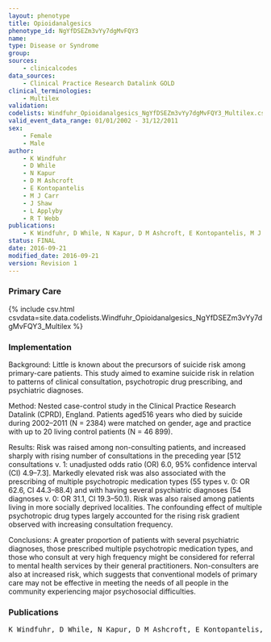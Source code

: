 ```yaml
---
layout: phenotype
title: Opioidanalgesics
phenotype_id: NgYfDSEZm3vYy7dgMvFQY3
name: 
type: Disease or Syndrome
group: 
sources: 
    - clinicalcodes
data_sources:
    - Clinical Practice Research Datalink GOLD
clinical_terminologies:
    - Multilex
validation:
codelists: Windfuhr_Opioidanalgesics_NgYfDSEZm3vYy7dgMvFQY3_Multilex.csv
valid_event_data_range: 01/01/2002 - 31/12/2011
sex:
    - Female
    - Male
author:
    - K Windfuhr
    - D While
    - N Kapur
    - D M Ashcroft
    - E Kontopantelis
    - M J Carr
    - J Shaw
    - L Applyby
    - R T Webb
publications:
    - K Windfuhr, D While, N Kapur, D M Ashcroft, E Kontopantelis, M J Carr, J Shaw, L Appleby, R T Webb, Suicide risk linked with clinical consultation frequency, psychiatric diagnoses and psychotropic medication prescribing in a national study of primary-care patients. Psychological Medicine, 46, 3407-3417, 2016.
status: FINAL
date: 2016-09-21
modified_date: 2016-09-21
version: Revision 1
---
```


### Primary Care

{% include csv.html csvdata=site.data.codelists.Windfuhr_Opioidanalgesics_NgYfDSEZm3vYy7dgMvFQY3_Multilex %}

### Implementation

Background:
Little is known about the precursors of suicide risk among primary-care patients. This study aimed to
examine suicide risk in relation to patterns of clinical consultation, psychotropic drug prescribing, and psychiatric diagnoses.

Method: 
Nested case-control study in the Clinical Practice Research Datalink (CPRD), England. Patients aged516 years
who died by suicide during 2002–2011 (N = 2384) were matched on gender, age and practice with up to 20 living control
patients (N = 46 899).

Results: 
Risk was raised among non-consulting patients, and increased sharply with rising number of consultations in
the preceding year [512 consultations v. 1: unadjusted odds ratio (OR) 6.0, 95% confidence interval (CI) 4.9–7.3].
Markedly elevated risk was also associated with the prescribing of multiple psychotropic medication types (55 types
v. 0: OR 62.6, CI 44.3–88.4) and with having several psychiatric diagnoses (54 diagnoses v. 0: OR 31.1, CI 19.3–50.1).
Risk was also raised among patients living in more socially deprived localities. The confounding effect of multiple psychotropic
drug types largely accounted for the rising risk gradient observed with increasing consultation frequency.

Conclusions: 
A greater proportion of patients with several psychiatric diagnoses, those prescribed multiple psychotropic
medication types, and those who consult at very high frequency might be considered for referral to mental health services
by their general practitioners. Non-consulters are also at increased risk, which suggests that conventional models of
primary care may not be effective in meeting the needs of all people in the community experiencing major psychosocial
difficulties.

### Publications

<pre>
K Windfuhr, D While, N Kapur, D M Ashcroft, E Kontopantelis, M J Carr, J Shaw, L Appleby, R T Webb, Suicide risk linked with clinical consultation frequency, psychiatric diagnoses and psychotropic medication prescribing in a national study of primary-care patients. Psychological Medicine, 46, 3407-3417, 2016.
</pre>
